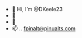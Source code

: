 - 👋 Hi, I’m @DKeele23 
- 🌱 
- 💞️ 
- 📫 .. fpinalt@pinualts.com

<!---
DKeele23/DKeele23 is a ✨ special ✨ repository because its `README.md` (this file) appears on your GitHub profile.
You can click the Preview link to take a look at your changes.
--->
